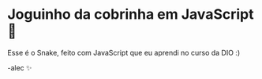 # **Joguinho da cobrinha em JavaScript 🐍**

Esse é o Snake, feito com JavaScript que eu aprendi no curso da DIO :)

-alec ✨